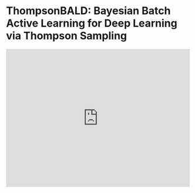 # ThompsonBALD: Bayesian Batch Active Learning for Deep Learning via Thompson Sampling

<embed src="https://github.com/jaeikjeon9919/ThompsonBALD-Bayesian-Batch-Active-Learning/raw/master/ThompsonBALD_bayesian_batch_active_learning_for_deep_learning_via_thompson_sampling.pdf" width="500" height="375">